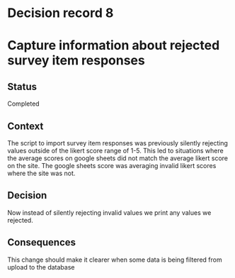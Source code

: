 # Decision record 8

# Capture information about rejected survey item responses

## Status

Completed

## Context

The script to import survey item responses was previously silently rejecting values outside of the likert score range of 1-5.  This led to situations where the average scores on google sheets did not match the average likert score on the site.  The google sheets score was averaging invalid likert scores where the site was not.
## Decision

Now instead of silently rejecting invalid values we print any values we rejected.

## Consequences

This change should make it clearer when some data is being filtered from upload to the database
